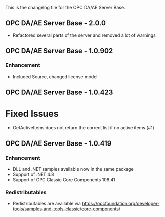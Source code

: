 This is the changelog file for the OPC DA/AE Server Base.

## OPC DA/AE Server Base - 2.0.0
- Refactored several parts of the server and removed a lot of warnings

## OPC DA/AE Server Base - 1.0.902

###	Enhancement
- Included Source, changed license model

## OPC DA/AE Server Base - 1.0.423

# Fixed Issues
- GetActiveItems does not return the correct list if no active items (#1)

## OPC DA/AE Server Base - 1.0.419

###	Enhancement
- DLL and .NET samples available now in the same package
- Support of .NET 4.8
- Support of OPC Classic Core Components 108.41

###	Redistributables
- Redistributables are available via https://opcfoundation.org/developer-tools/samples-and-tools-classic/core-components/